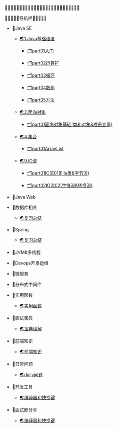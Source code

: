 <!-- docs/_sidebar.md -->

😶‍🌫️😶‍🌫️😶‍🌫️😶‍🌫️😶‍🌫️😶‍🌫️😶‍🌫️😶‍🌫️😶‍🌫️😶‍🌫️😶‍🌫️😶‍🌫️😶‍🌫️

🔭🔭🔭🔭🔭导航栏🔭🔭🔭🔭🔭


* 🚩Java SE

    * [🌏1.Java基础语法](01/Java基础语法/README.md)

        * [🗂️part01入门](01/Java基础语法/part01入门/part01java基础语法.md)

        * [🗂️part02运算符](01/Java基础语法/part02运算符/part02Java基础语法.md)

        * [🗂️part03循环](01/Java基础语法/part03循环/part03switch&循环语句.md)

        * [🗂️part04数组](01/Java基础语法/part04数组/part04数组.md)

        * [🗂️part05方法](01/Java基础语法/part05方法/part05方法.md)

    * [🌏2.面向对象](01/面向对象/)

        * [🗂️part01面向对象基础(类和对象&成员变量)](01/面向对象/part01面向对象基础/part01面向对象基础.md)

    * [🌏4.集合](01/集合/README.md)

        * [🗂️part01ArrayList](01/集合/part01ArratList/part01ArrayList&学生管理系统.md)

    * [🌏9.IO流](01/IO流/README.md)

        * [🗂️part01IO流01(File类&字节流)](01/IO流/part01IO流01/part01IO流.md)

        * [🗂️part02IO流02(字符流&转换流)](01/IO流/part01IO流02/part02IO流02.md)

* 🚩Java Web

* 🚩数据库相关

    * [🌏复习总结](03/复习/1MySql课堂笔记.md)

* 🚩Spring

    * [🌏复习总结](04/复习/spring复习.md)

* 🚩JVM&多线程

* 🚩Devops开发运维

* 🚩微服务

* 🚩分布式中间件




* 🚩实用函数
    * [🌏实用函数](06/实用函数.md)

* 🚩面试宝典
    * [🌏宝典理解](06/宝典理解.md)

* 🚩前端知识
    * [🌏前端知识](06/前端知识.md)

* 🚩日常问题
    * [🌏daily问题](06/daily后端.md)

* 🚩开发工具
    * [🌏编译器和快捷键](06/编译器和快捷键.md)

* 🚩面试题分享
    * [🌏编译器和快捷键](06/面试题分享.md)

